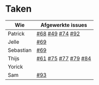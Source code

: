 # Taken

Wie|Afgewerkte issues
--------|--------
Patrick|[#68](https://github.com/waaghals/Tainted-Aberrant-Lion/issues/68) [#49](https://github.com/waaghals/Tainted-Aberrant-Lion/issues/49) [#74](https://github.com/waaghals/Tainted-Aberrant-Lion/issues/74) [#92](https://github.com/waaghals/Tainted-Aberrant-Lion/issues/92)
Jelle|[#69](https://github.com/waaghals/Tainted-Aberrant-Lion/issues/69)
Sebastian|[#69](https://github.com/waaghals/Tainted-Aberrant-Lion/issues/69)
Thijs|[#61](https://github.com/waaghals/Tainted-Aberrant-Lion/issues/61) [#75](https://github.com/waaghals/Tainted-Aberrant-Lion/issues/75) [#77](https://github.com/waaghals/Tainted-Aberrant-Lion/issues/77) [#79](https://github.com/waaghals/Tainted-Aberrant-Lion/issues/79) [#84](https://github.com/waaghals/Tainted-Aberrant-Lion/issues/84)
Yorick|
Sam|[#93](https://github.com/waaghals/Tainted-Aberrant-Lion/issues/93)
